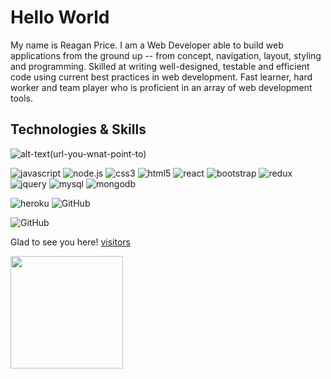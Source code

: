# Hello World

My name is Reagan Price.  I am a Web Developer able to build web applications from the ground up -- from concept, navigation, layout, styling and programming.  Skilled at writing well-designed, testable and efficient code using current best practices in web development. Fast learner, hard worker and team player who is proficient in an array of web development tools.


## Technologies & Skills

![alt-text](url-from-shieldsio)(url-you-wnat-point-to)

![javascript](https://img.shields.io/badge/JavaScript-F7DF1E?style=for-the-badge&logo=javascript&logoColor=black)
![node.js](https://img.shields.io/badge/Node.js-43853D?style=for-the-badge&logo=node.js&logoColor=white)
![css3](https://img.shields.io/badge/CSS3-1572B6?style=for-the-badge&logo=css3&logoColor=white)
![html5](https://img.shields.io/badge/HTML5-E34F26?style=for-the-badge&logo=html5&logoColor=white)
![react](https://img.shields.io/badge/React-20232A?style=for-the-badge&logo=react&logoColor=61DAFB)
![bootstrap](https://img.shields.io/badge/Bootstrap-563D7C?style=for-the-badge&logo=bootstrap&logoColor=white)
![redux](https://img.shields.io/badge/Redux-593D88?style=for-the-badge&logo=redux&logoColor=white)
![jquery](https://img.shields.io/badge/jQuery-0769AD?style=for-the-badge&logo=jquery&logoColor=white)
![mysql](https://img.shields.io/badge/MySQL-00000F?style=for-the-badge&logo=mysql&logoColor=white)
![mongodb](https://img.shields.io/badge/MongoDB-4EA94B?style=for-the-badge&logo=mongodb&logoColor=white)

![heroku](https://img.shields.io/badge/Heroku-430098?style=for-the-badge&logo=heroku&logoColor=white)
![GitHub](https://img.shields.io/badge/Visual%20Studio?color=44a5e6&label=VS%20Code&logo=Visual%20Studio&logoColor=44a5e6)

![GitHub](https://img.shields.io/github/license/rprice000/rprice000?color=44a5e6&label=VS%20Code&logo=Visual%20Studio&logoColor=44a5e6)

Glad to see you here! [visitors](https://visitor-badge.glitch.me/badge?page_id=page.id)


<img height="180em" src="https://github-readme-stats.vercel.app/api?rprice000=Gapur&show_icons=true&hide_border=true&&count_private=true&include_all_commits=true" />